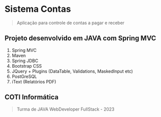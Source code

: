 # Sistema Contas
> Aplicação para controle de contas a pagar e receber
## Projeto desenvolvido em JAVA com Spring MVC
1. Spring MVC
2. Maven
3. Spring JDBC
4. Bootstrap CSS
5. JQuery + Plugins (DataTable, Validations, MaskedInput etc)
6. PostGreSQL
7. iText (Relatórios PDF)
## COTI Informática
> Turma de JAVA WebDeveloper FullStack - 2023


